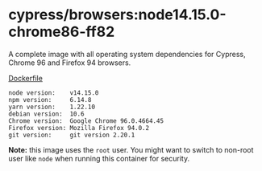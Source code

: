 # cypress/browsers:node14.15.0-chrome86-ff82

A complete image with all operating system dependencies for Cypress, Chrome
96 and Firefox 94 browsers.

[Dockerfile](Dockerfile)

```text
node version:    v14.15.0
npm version:     6.14.8
yarn version:    1.22.10
debian version:  10.6
Chrome version:  Google Chrome 96.0.4664.45
Firefox version: Mozilla Firefox 94.0.2
git version:     git version 2.20.1
```

**Note:** this image uses the `root` user. You might want to switch to non-root
user like `node` when running this container for security.
